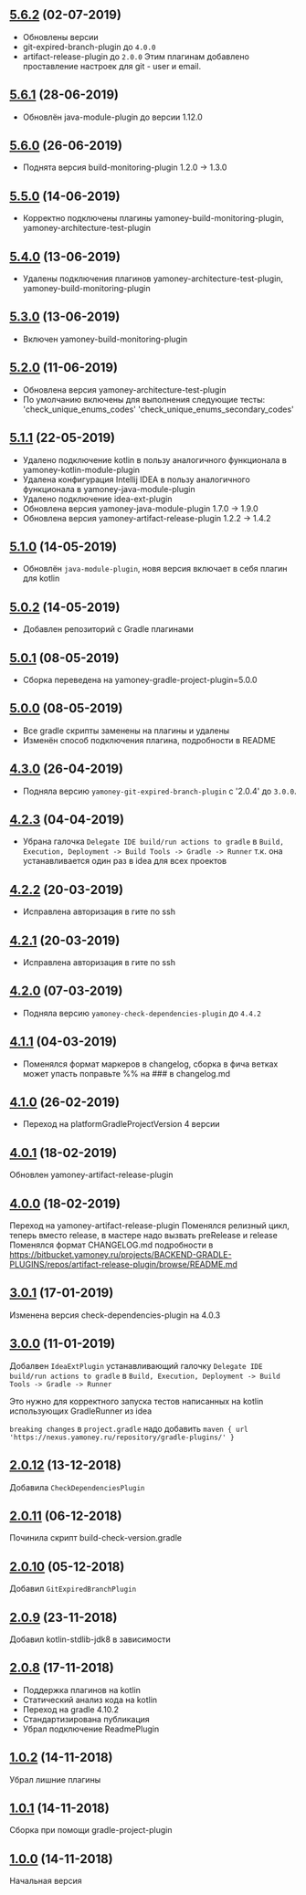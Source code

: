 ## [5.6.2]() (02-07-2019)

* Обновлены версии
* git-expired-branch-plugin до `4.0.0`
* artifact-release-plugin до `2.0.0`
Этим плагинам добавлено проставление настроек для git - user и email.

## [5.6.1]() (28-06-2019)

* Обновлён java-module-plugin до версии 1.12.0

## [5.6.0]() (26-06-2019)

* Поднята версия build-monitoring-plugin 1.2.0 -> 1.3.0

## [5.5.0]() (14-06-2019)

* Корректно подключены плагины yamoney-build-monitoring-plugin, yamoney-architecture-test-plugin

## [5.4.0]() (13-06-2019)

* Удалены подключения плагинов yamoney-architecture-test-plugin, yamoney-build-monitoring-plugin

## [5.3.0]() (13-06-2019)

* Включен yamoney-build-monitoring-plugin

## [5.2.0]() (11-06-2019)

* Обновлена версия yamoney-architecture-test-plugin
* По умолчанию включены для выполнения следующие тесты:
'check_unique_enums_codes'
'check_unique_enums_secondary_codes'

## [5.1.1]() (22-05-2019)

* Удалено подключение kotlin в пользу аналогичного функционала в yamoney-kotlin-module-plugin
* Удалена конфигурация Intellij IDEA в пользу аналогичного функционала в yamoney-java-module-plugin
* Удалено подключение idea-ext-plugin
* Обновлена версия yamoney-java-module-plugin 1.7.0 -> 1.9.0
* Обновлена версия yamoney-artifact-release-plugin 1.2.2 -> 1.4.2

## [5.1.0]() (14-05-2019)

* Обновлён `java-module-plugin`, новя версия включает в себя плагин для kotlin

## [5.0.2]() (14-05-2019)

* Добавлен репозиторий с Gradle плагинами

## [5.0.1]() (08-05-2019)

* Сборка переведена на yamoney-gradle-project-plugin=5.0.0

## [5.0.0]() (08-05-2019)

* Все gradle скрипты заменены на плагины и удалены
* Изменён способ подключения плагина, подробности в README
## [4.3.0]() (26-04-2019)

* Подняла версию `yamoney-git-expired-branch-plugin` c '2.0.4' до `3.0.0`.

## [4.2.3]() (04-04-2019)

* Убрана галочка `Delegate IDE build/run actions to gradle` в
`Build, Execution, Deployment -> Build Tools -> Gradle -> Runner`
т.к. она устанавливается один раз в idea для всех проектов

## [4.2.2]() (20-03-2019)

* Исправлена авторизация в гите по ssh

## [4.2.1]() (20-03-2019)

* Исправлена авторизация в гите по ssh

## [4.2.0]() (07-03-2019)

* Подняла версию `yamoney-check-dependencies-plugin` до `4.4.2`

## [4.1.1]() (04-03-2019)

* Поменялся формат маркеров в changelog, сборка в фича ветках может упасть
поправьте %% на ### в changelog.md

## [4.1.0]() (26-02-2019)

* Переход на platformGradleProjectVersion 4 версии

## [4.0.1]() (18-02-2019)
Обновлен yamoney-artifact-release-plugin

## [4.0.0]() (18-02-2019)

Переход на yamoney-artifact-release-plugin
Поменялся релизный цикл, теперь вместо release, в мастере надо вызвать preRelease и release
Поменялся формат CHANGELOG.md подробности в https://bitbucket.yamoney.ru/projects/BACKEND-GRADLE-PLUGINS/repos/artifact-release-plugin/browse/README.md  
 
## [3.0.1]() (17-01-2019)

Изменена версия check-dependencies-plugin на 4.0.3

## [3.0.0]() (11-01-2019)

Добалвен `IdeaExtPlugin` устанавливающий галочку `Delegate IDE build/run actions to gradle` в 
`Build, Execution, Deployment -> Build Tools -> Gradle -> Runner`

Это нужно для корректного запуска тестов написанных на kotlin использующих GradleRunner из idea

`breaking changes` в `project.gradle` надо добавить `maven { url 'https://nexus.yamoney.ru/repository/gradle-plugins/' }` 

## [2.0.12]() (13-12-2018)

Добавила `CheckDependenciesPlugin`

## [2.0.11]() (06-12-2018)

Починила скрипт build-check-version.gradle

## [2.0.10]() (05-12-2018)

Добавил `GitExpiredBranchPlugin`

## [2.0.9]() (23-11-2018)

Добавил kotlin-stdlib-jdk8 в зависимости

## [2.0.8]() (17-11-2018)

* Поддержка плагинов на kotlin
* Статический анализ кода на kotlin
* Переход на gradle 4.10.2
* Стандартизирована публикация
* Убрал подключение ReadmePlugin

## [1.0.2]() (14-11-2018)

Убрал лишние плагины

## [1.0.1]() (14-11-2018)

Сборка при помощи gradle-project-plugin

## [1.0.0]() (14-11-2018)

Начальная версия